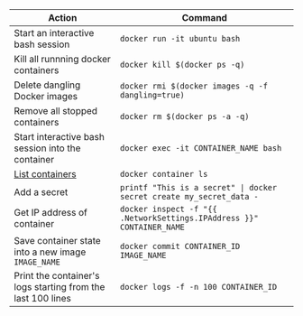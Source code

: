 Action | Command
---|---|
Start an interactive bash session | `docker run -it ubuntu bash`
Kill all runnning docker containers |	`docker kill $(docker ps -q)`
Delete dangling Docker images |	`docker rmi $(docker images -q -f dangling=true)`
Remove all stopped containers |	`docker rm $(docker ps -a -q)`
Start interactive bash session into the container | `docker exec -it CONTAINER_NAME bash`
[List containers](https://docs.docker.com/engine/reference/commandline/container_ls/) | `docker container ls`
Add a secret | `printf "This is a secret" \| docker secret create my_secret_data -`
Get IP address of container | `docker inspect -f "{{ .NetworkSettings.IPAddress }}" CONTAINER_NAME`
Save container state into a new image `IMAGE_NAME` | `docker commit CONTAINER_ID IMAGE_NAME`
Print the container's logs starting from the last 100 lines | `docker logs -f -n 100 CONTAINER_ID`
